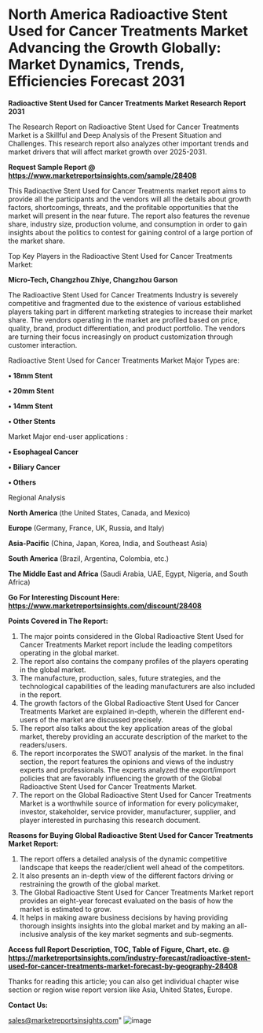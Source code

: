 # North America Radioactive Stent Used for Cancer Treatments Market Advancing the Growth Globally: Market Dynamics, Trends, Efficiencies Forecast 2031

<strong>Radioactive Stent Used for Cancer Treatments Market Research Report 2031</strong>

The Research Report on Radioactive Stent Used for Cancer Treatments Market is a Skillful and Deep Analysis of the Present Situation and Challenges. This research report also analyzes other important trends and market drivers that will affect market growth over 2025-2031.

<strong>Request Sample Report @ <a href=https://www.marketreportsinsights.com/sample/28408>https://www.marketreportsinsights.com/sample/28408</a></strong>

This Radioactive Stent Used for Cancer Treatments market report aims to provide all the participants and the vendors will all the details about growth factors, shortcomings, threats, and the profitable opportunities that the market will present in the near future. The report also features the revenue share, industry size, production volume, and consumption in order to gain insights about the politics to contest for gaining control of a large portion of the market share.

Top Key Players in the Radioactive Stent Used for Cancer Treatments Market:

<strong>Micro-Tech, Changzhou Zhiye, Changzhou Garson</strong>

The Radioactive Stent Used for Cancer Treatments Industry is severely competitive and fragmented due to the existence of various established players taking part in different marketing strategies to increase their market share. The vendors operating in the market are profiled based on price, quality, brand, product differentiation, and product portfolio. The vendors are turning their focus increasingly on product customization through customer interaction.

Radioactive Stent Used for Cancer Treatments Market Major Types are:

<strong>• 18mm Stent

• 20mm Stent

• 14mm Stent

• Other Stents</strong>

Market Major end-user applications :

<strong>• Esophageal Cancer

• Biliary Cancer

• Others</strong>

Regional Analysis

</u><strong><b>North America</b></strong> (the United States, Canada, and Mexico)

<strong><b>Europe </b></strong>(Germany, France, UK, Russia, and Italy)

<strong><b>Asia-Pacific</b></strong> (China, Japan, Korea, India, and Southeast Asia)

<strong><b>South America</b></strong> (Brazil, Argentina, Colombia, etc.)

<strong><b>The Middle East and Africa</b></strong> (Saudi Arabia, UAE, Egypt, Nigeria, and South Africa)

<strong>Go For Interesting Discount Here: <a href=https://www.marketreportsinsights.com/discount/28408>https://www.marketreportsinsights.com/discount/28408</a></strong>

<strong>Points Covered in The Report:</strong>
<ol>
  <li>The major points considered in the Global Radioactive Stent Used for Cancer Treatments Market report include the leading competitors operating in the global market.</li>
  <li>The report also contains the company profiles of the players operating in the global market.</li>
  <li>The manufacture, production, sales, future strategies, and the technological capabilities of the leading manufacturers are also included in the report.</li>
  <li>The growth factors of the Global Radioactive Stent Used for Cancer Treatments Market are explained in-depth, wherein the different end-users of the market are discussed precisely.</li>
  <li>The report also talks about the key application areas of the global market, thereby providing an accurate description of the market to the readers/users.</li>
  <li>The report incorporates the SWOT analysis of the market. In the final section, the report features the opinions and views of the industry experts and professionals. The experts analyzed the export/import policies that are favorably influencing the growth of the Global Radioactive Stent Used for Cancer Treatments Market.</li>
  <li>The report on the Global Radioactive Stent Used for Cancer Treatments Market is a worthwhile source of information for every policymaker, investor, stakeholder, service provider, manufacturer, supplier, and player interested in purchasing this research document.</li>
</ol>
<strong>Reasons for Buying Global Radioactive Stent Used for Cancer Treatments Market Report:</strong>

<ol>
  <li>The report offers a detailed analysis of the dynamic competitive landscape that keeps the reader/client well ahead of the competitors.</li>
  <li>It also presents an in-depth view of the different factors driving or restraining the growth of the global market.</li>
  <li>The Global Radioactive Stent Used for Cancer Treatments Market report provides an eight-year forecast evaluated on the basis of how the market is estimated to grow.</li>
  <li>It helps in making aware business decisions by having providing thorough insights insights into the global market and by making an all-inclusive analysis of the key market segments and sub-segments.</li>
</ol>
<strong>Access full Report Description, TOC, Table of Figure, Chart, etc. @ <a href=https://marketreportsinsights.com/industry-forecast/radioactive-stent-used-for-cancer-treatments-market-forecast-by-geography-28408>https://marketreportsinsights.com/industry-forecast/radioactive-stent-used-for-cancer-treatments-market-forecast-by-geography-28408</a></strong>


Thanks for reading this article; you can also get individual chapter wise section or region wise report version like Asia, United States, Europe.

<strong>Contact Us:</strong>

sales@marketreportsinsights.com"
![image](https://github.com/user-attachments/assets/6170d40f-21ef-4d8d-a306-caf03f814758)
